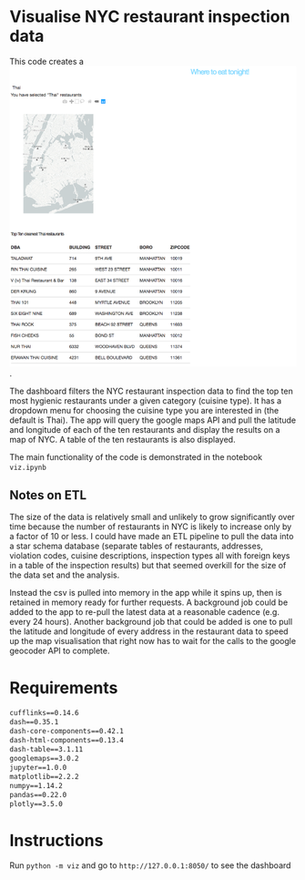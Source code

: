 # Visualise NYC restaurant inspection data

This code creates a ![dashboard](screenshot.jpg).

The dashboard filters the NYC restaurant inspection data to find the top ten
most hygienic restaurants under a given category (cuisine type). It has a 
dropdown menu for choosing the cuisine type you are interested in 
(the default is Thai). The app will query the google maps API and pull the 
latitude and longitude of each of the ten restaurants and display the 
results on a map of NYC. A table of the ten restaurants is also displayed.

The main functionality of the code is demonstrated in the notebook `viz.ipynb`

## Notes on ETL

The size of the data is relatively small and unlikely to grow significantly 
over time because the number of restaurants in NYC is likely to increase
only by a factor of 10 or less. I could have made an ETL pipeline to
pull the data into a star schema database (separate tables of restaurants, 
addresses, violation codes, cuisine descriptions, inspection types all 
with foreign keys in a table of the inspection results) but that seemed 
overkill for the size of the data set and the analysis. 

Instead the csv is pulled into memory in the app while it spins up, then
is retained in memory ready for further requests. A background job
could be added to the app to re-pull the latest data at a reasonable cadence
(e.g. every 24 hours). Another background job that could be added is one to
pull the latitude and longitude of every address in the restaurant data
to speed up the map visualisation that right now has to wait for the 
calls to the google geocoder API to complete.
 

# Requirements

```
cufflinks==0.14.6
dash==0.35.1
dash-core-components==0.42.1
dash-html-components==0.13.4
dash-table==3.1.11
googlemaps==3.0.2
jupyter==1.0.0
matplotlib==2.2.2
numpy==1.14.2
pandas==0.22.0
plotly==3.5.0
```


# Instructions

Run `python -m viz` and go to `http://127.0.0.1:8050/` to see the dashboard
